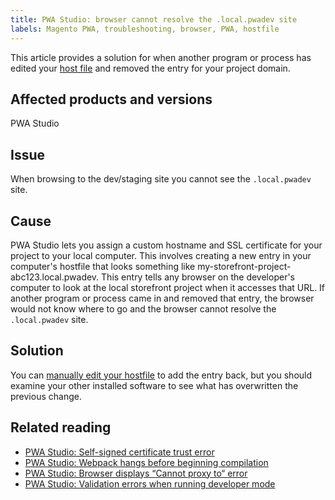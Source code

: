 ```yaml
---
title: PWA Studio: browser cannot resolve the .local.pwadev site
labels: Magento PWA, troubleshooting, browser, PWA, hostfile
---
```


This article provides a solution for when another program or process has edited your [host file](https://en.wikipedia.org/wiki/Hosts_(file)) and removed the entry for your project domain.
## Affected products and versions

PWA Studio

## Issue
When browsing to the dev/staging site you cannot see the `.local.pwadev` site.

## Cause
PWA Studio lets you assign a custom hostname and SSL certificate for your project to your local computer. This involves creating a new entry in your computer's hostfile that looks something like my-storefront-project-abc123.local.pwadev. This entry tells any browser on the developer's computer to look at the local storefront project when it accesses that URL. If another program or process came in and removed that entry, the browser would not know where to go and the browser cannot resolve the `.local.pwadev` site.

## Solution

You can [manually edit your hostfile](https://support.rackspace.com/how-to/modify-your-hosts-file/) to add the entry back, but you should examine your other installed software to see what has overwritten the previous change.



## Related reading

* [PWA Studio: Self-signed certificate trust error](https://support.magento.com/hc/en-us/articles/360038973172)
* [PWA Studio: Webpack hangs before beginning compilation](https://support.magento.com/hc/en-us/articles/360039475011)
* [PWA Studio: Browser displays “Cannot proxy to“ error](https://support.magento.com/hc/en-us/articles/360036581232)
* [PWA Studio: Validation errors when running developer mode](https://support.magento.com/hc/en-us/articles/360036928811)

